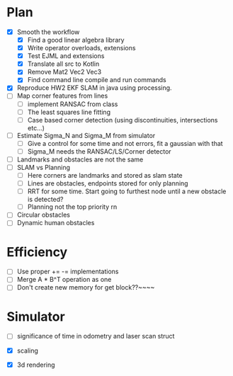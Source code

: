 # Plan
- [x] Smooth the workflow
    - [x] Find a good linear algebra library
    - [x] Write operator overloads, extensions
    - [x] Test EJML and extensions
    - [x] Translate all src to Kotlin
    - [x] Remove Mat2 Vec2 Vec3
    - [x] Find command line compile and run commands
- [x] Reproduce HW2 EKF SLAM in java using processing.
- [ ] Map corner features from lines
    - [ ] implement RANSAC from class
    - [ ] The least squares line fitting
    - [ ] Case based corner detection (using discontinuities, intersections etc...)
- [ ] Estimate Sigma_N and Sigma_M from simulator
    - [ ] Give a control for some time and not errors, fit a gaussian with that
    - [ ] Sigma_M needs the RANSAC/LS/Corner detector
- [ ] Landmarks and obstacles are not the same
- [ ] SLAM vs Planning
    - [ ] Here corners are landmarks and stored as slam state
    - [ ] Lines are obstacles, endpoints stored for only planning
    - [ ] RRT for some time. Start going to furthest node until a new obstacle is detected?
    - [ ] Planning not the top priority rn
- [ ] Circular obstacles
- [ ] Dynamic human obstacles

# Efficiency
- [ ] Use proper += -= implementations
- [ ] Merge A * B^T operation as one
- [ ] Don't create new memory for get block??~~~~

# Simulator
- [ ] significance of time in odometry and laser scan struct
- [x] scaling
- [x] 3d rendering

